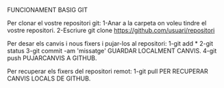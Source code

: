 FUNCIONAMENT BASIG GIT

Per clonar el vostre repositori git:
1-Anar a la carpeta on voleu tindre el vostre repositori.
2-Escriure git clone https://github.com/usuari/repositori

Per desar els canvis i nous fixers i pujar-los al repositori:
1-git add *
2-git status
3-git commit -am 'missatge' GUARDAR LOCALMENT CANVIS.
4-git push PUJARCANVIS A GITHUB.

Per recuperar els fixers del repositori remot:
1-git pull PER RECUPERAR CANVIS LOCALS DE GITHUB.

